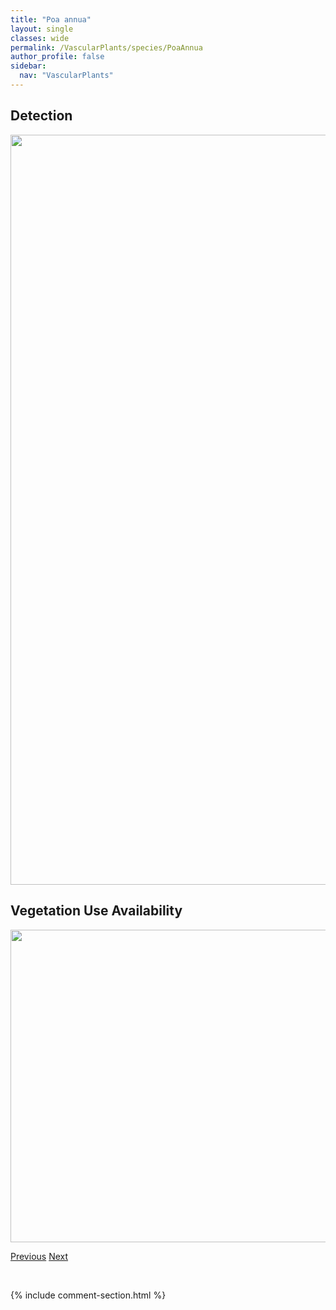 ```yaml
---
title: "Poa annua"
layout: single
classes: wide
permalink: /VascularPlants/species/PoaAnnua
author_profile: false
sidebar:
  nav: "VascularPlants"
---
```


<h2>Detection</h2>

<a href="https://drive.google.com/uc?export=view&id=12uxZxVDu25Lrz4lrGJzOOnIH8XGZScLo">
<img src="https://drive.google.com/uc?export=view&id=12uxZxVDu25Lrz4lrGJzOOnIH8XGZScLo" height = "1200" width = "800">
</a>


<h2>Vegetation Use Availability</h2>

<a href="https://drive.google.com/uc?export=view&id=1Ov4rMUhJ9Ng2CDmtcfXzSzXiHPweR7Cr">
<img src="https://drive.google.com/uc?export=view&id=1Ov4rMUhJ9Ng2CDmtcfXzSzXiHPweR7Cr" height = "500" width = "1000">
</a>


<a href="/DevelopmentWebsite/VascularPlants/species/PoaAlpina" class="pagination--pager" title="Poa alpina">Previous</a> <a href="/DevelopmentWebsite/VascularPlants/species/PoaArctica" class="pagination--pager" title="Poa arctica">Next</a>

<p>&nbsp;</p>

{% include comment-section.html %}
